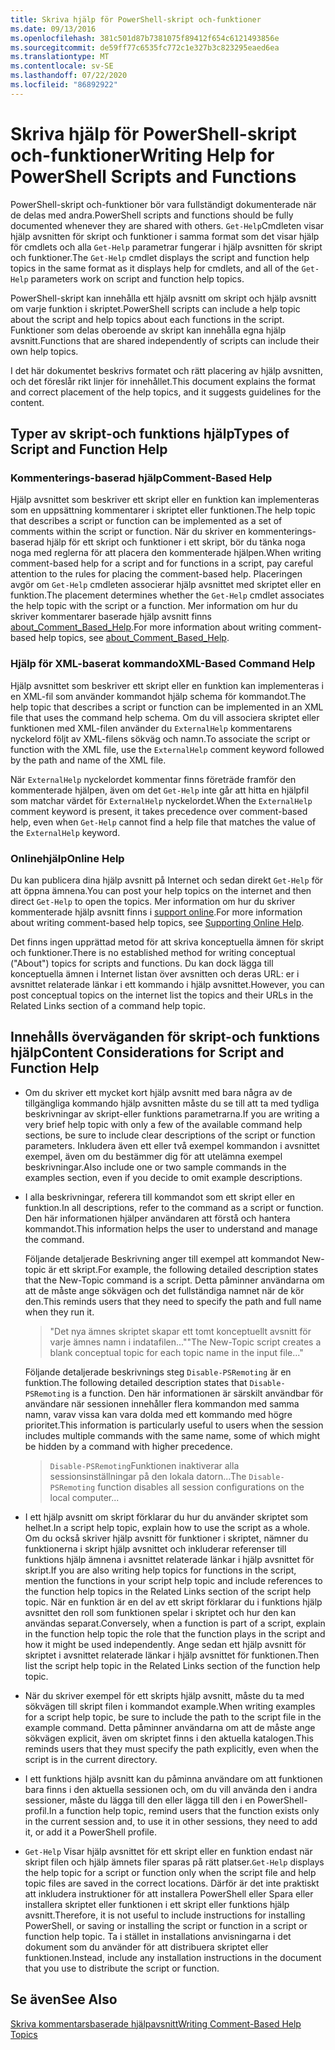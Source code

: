 ```yaml
---
title: Skriva hjälp för PowerShell-skript och-funktioner
ms.date: 09/13/2016
ms.openlocfilehash: 381c501d87b7381075f89412f654c6121493856e
ms.sourcegitcommit: de59ff77c6535fc772c1e327b3c823295eaed6ea
ms.translationtype: MT
ms.contentlocale: sv-SE
ms.lasthandoff: 07/22/2020
ms.locfileid: "86892922"
---
```

# <a name="writing-help-for-powershell-scripts-and-functions"></a><span data-ttu-id="be451-102">Skriva hjälp för PowerShell-skript och-funktioner</span><span class="sxs-lookup"><span data-stu-id="be451-102">Writing Help for PowerShell Scripts and Functions</span></span>

<span data-ttu-id="be451-103">PowerShell-skript och-funktioner bör vara fullständigt dokumenterade när de delas med andra.</span><span class="sxs-lookup"><span data-stu-id="be451-103">PowerShell scripts and functions should be fully documented whenever they are shared with others.</span></span>
<span data-ttu-id="be451-104">`Get-Help`Cmdleten visar hjälp avsnitten för skript och funktioner i samma format som det visar hjälp för cmdlets och alla `Get-Help` parametrar fungerar i hjälp avsnitten för skript och funktioner.</span><span class="sxs-lookup"><span data-stu-id="be451-104">The `Get-Help` cmdlet displays the script and function help topics in the same format as it displays help for cmdlets, and all of the `Get-Help` parameters work on script and function help topics.</span></span>

<span data-ttu-id="be451-105">PowerShell-skript kan innehålla ett hjälp avsnitt om skript och hjälp avsnitt om varje funktion i skriptet.</span><span class="sxs-lookup"><span data-stu-id="be451-105">PowerShell scripts can include a help topic about the script and help topics about each functions in the script.</span></span> <span data-ttu-id="be451-106">Funktioner som delas oberoende av skript kan innehålla egna hjälp avsnitt.</span><span class="sxs-lookup"><span data-stu-id="be451-106">Functions that are shared independently of scripts can include their own help topics.</span></span>

<span data-ttu-id="be451-107">I det här dokumentet beskrivs formatet och rätt placering av hjälp avsnitten, och det föreslår rikt linjer för innehållet.</span><span class="sxs-lookup"><span data-stu-id="be451-107">This document explains the format and correct placement of the help topics, and it suggests guidelines for the content.</span></span>

## <a name="types-of-script-and-function-help"></a><span data-ttu-id="be451-108">Typer av skript-och funktions hjälp</span><span class="sxs-lookup"><span data-stu-id="be451-108">Types of Script and Function Help</span></span>

### <a name="comment-based-help"></a><span data-ttu-id="be451-109">Kommenterings-baserad hjälp</span><span class="sxs-lookup"><span data-stu-id="be451-109">Comment-Based Help</span></span>

<span data-ttu-id="be451-110">Hjälp avsnittet som beskriver ett skript eller en funktion kan implementeras som en uppsättning kommentarer i skriptet eller funktionen.</span><span class="sxs-lookup"><span data-stu-id="be451-110">The help topic that describes a script or function can be implemented as a set of comments within the script or function.</span></span> <span data-ttu-id="be451-111">När du skriver en kommenterings-baserad hjälp för ett skript och funktioner i ett skript, bör du tänka noga noga med reglerna för att placera den kommenterade hjälpen.</span><span class="sxs-lookup"><span data-stu-id="be451-111">When writing comment-based help for a script and for functions in a script, pay careful attention to the rules for placing the comment-based help.</span></span> <span data-ttu-id="be451-112">Placeringen avgör om `Get-Help` cmdleten associerar hjälp avsnittet med skriptet eller en funktion.</span><span class="sxs-lookup"><span data-stu-id="be451-112">The placement determines whether the `Get-Help` cmdlet associates the help topic with the script or a function.</span></span> <span data-ttu-id="be451-113">Mer information om hur du skriver kommentarer baserade hjälp avsnitt finns [about_Comment_Based_Help](/powershell/module/microsoft.powershell.core/about/about_comment_based_help).</span><span class="sxs-lookup"><span data-stu-id="be451-113">For more information about writing comment-based help topics, see [about_Comment_Based_Help](/powershell/module/microsoft.powershell.core/about/about_comment_based_help).</span></span>

### <a name="xml-based-command-help"></a><span data-ttu-id="be451-114">Hjälp för XML-baserat kommando</span><span class="sxs-lookup"><span data-stu-id="be451-114">XML-Based Command Help</span></span>

<span data-ttu-id="be451-115">Hjälp avsnittet som beskriver ett skript eller en funktion kan implementeras i en XML-fil som använder kommandot hjälp schema för kommandot.</span><span class="sxs-lookup"><span data-stu-id="be451-115">The help topic that describes a script or function can be implemented in an XML file that uses the command help schema.</span></span> <span data-ttu-id="be451-116">Om du vill associera skriptet eller funktionen med XML-filen använder du `ExternalHelp` kommentarens nyckelord följt av XML-filens sökväg och namn.</span><span class="sxs-lookup"><span data-stu-id="be451-116">To associate the script or function with the XML file, use the `ExternalHelp` comment keyword followed by the path and name of the XML file.</span></span>

<span data-ttu-id="be451-117">När `ExternalHelp` nyckelordet kommentar finns företräde framför den kommenterade hjälpen, även om det `Get-Help` inte går att hitta en hjälpfil som matchar värdet för `ExternalHelp` nyckelordet.</span><span class="sxs-lookup"><span data-stu-id="be451-117">When the `ExternalHelp` comment keyword is present, it takes precedence over comment-based help, even when `Get-Help` cannot find a help file that matches the value of the `ExternalHelp` keyword.</span></span>

### <a name="online-help"></a><span data-ttu-id="be451-118">Onlinehjälp</span><span class="sxs-lookup"><span data-stu-id="be451-118">Online Help</span></span>

<span data-ttu-id="be451-119">Du kan publicera dina hjälp avsnitt på Internet och sedan direkt `Get-Help` för att öppna ämnena.</span><span class="sxs-lookup"><span data-stu-id="be451-119">You can post your help topics on the internet and then direct `Get-Help` to open the topics.</span></span> <span data-ttu-id="be451-120">Mer information om hur du skriver kommenterade hjälp avsnitt finns i [support online](../module/supporting-online-help.md).</span><span class="sxs-lookup"><span data-stu-id="be451-120">For more information about writing comment-based help topics, see [Supporting Online Help](../module/supporting-online-help.md).</span></span>

<span data-ttu-id="be451-121">Det finns ingen upprättad metod för att skriva konceptuella ämnen för skript och funktioner.</span><span class="sxs-lookup"><span data-stu-id="be451-121">There is no established method for writing conceptual ("About") topics for scripts and functions.</span></span>
<span data-ttu-id="be451-122">Du kan dock lägga till konceptuella ämnen i Internet listan över avsnitten och deras URL: er i avsnittet relaterade länkar i ett kommando i hjälp avsnittet.</span><span class="sxs-lookup"><span data-stu-id="be451-122">However, you can post conceptual topics on the internet list the topics and their URLs in the Related Links section of a command help topic.</span></span>

## <a name="content-considerations-for-script-and-function-help"></a><span data-ttu-id="be451-123">Innehålls överväganden för skript-och funktions hjälp</span><span class="sxs-lookup"><span data-stu-id="be451-123">Content Considerations for Script and Function Help</span></span>

- <span data-ttu-id="be451-124">Om du skriver ett mycket kort hjälp avsnitt med bara några av de tillgängliga kommando hjälp avsnitten måste du se till att ta med tydliga beskrivningar av skript-eller funktions parametrarna.</span><span class="sxs-lookup"><span data-stu-id="be451-124">If you are writing a very brief help topic with only a few of the available command help sections, be sure to include clear descriptions of the script or function parameters.</span></span> <span data-ttu-id="be451-125">Inkludera även ett eller två exempel kommandon i avsnittet exempel, även om du bestämmer dig för att utelämna exempel beskrivningar.</span><span class="sxs-lookup"><span data-stu-id="be451-125">Also include one or two sample commands in the examples section, even if you decide to omit example descriptions.</span></span>

- <span data-ttu-id="be451-126">I alla beskrivningar, referera till kommandot som ett skript eller en funktion.</span><span class="sxs-lookup"><span data-stu-id="be451-126">In all descriptions, refer to the command as a script or function.</span></span> <span data-ttu-id="be451-127">Den här informationen hjälper användaren att förstå och hantera kommandot.</span><span class="sxs-lookup"><span data-stu-id="be451-127">This information helps the user to understand and manage the command.</span></span>

  <span data-ttu-id="be451-128">Följande detaljerade Beskrivning anger till exempel att kommandot New-topic är ett skript.</span><span class="sxs-lookup"><span data-stu-id="be451-128">For example, the following detailed description states that the New-Topic command is a script.</span></span>
  <span data-ttu-id="be451-129">Detta påminner användarna om att de måste ange sökvägen och det fullständiga namnet när de kör den.</span><span class="sxs-lookup"><span data-stu-id="be451-129">This reminds users that they need to specify the path and full name when they run it.</span></span>

  > <span data-ttu-id="be451-130">"Det nya ämnes skriptet skapar ett tomt konceptuellt avsnitt för varje ämnes namn i indatafilen..."</span><span class="sxs-lookup"><span data-stu-id="be451-130">"The New-Topic script creates a blank conceptual topic for each topic name in the input file..."</span></span>

  <span data-ttu-id="be451-131">Följande detaljerade beskrivnings steg `Disable-PSRemoting` är en funktion.</span><span class="sxs-lookup"><span data-stu-id="be451-131">The following detailed description states that `Disable-PSRemoting` is a function.</span></span> <span data-ttu-id="be451-132">Den här informationen är särskilt användbar för användare när sessionen innehåller flera kommandon med samma namn, varav vissa kan vara dolda med ett kommando med högre prioritet.</span><span class="sxs-lookup"><span data-stu-id="be451-132">This information is particularly useful to users when the session includes multiple commands with the same name, some of which might be hidden by a command with higher precedence.</span></span>

  > <span data-ttu-id="be451-133">`Disable-PSRemoting`Funktionen inaktiverar alla sessionsinställningar på den lokala datorn...</span><span class="sxs-lookup"><span data-stu-id="be451-133">The `Disable-PSRemoting` function disables all session configurations on the local computer...</span></span>

- <span data-ttu-id="be451-134">I ett hjälp avsnitt om skript förklarar du hur du använder skriptet som helhet.</span><span class="sxs-lookup"><span data-stu-id="be451-134">In a script help topic, explain how to use the script as a whole.</span></span> <span data-ttu-id="be451-135">Om du också skriver hjälp avsnitt för funktioner i skriptet, nämner du funktionerna i skript hjälp avsnittet och inkluderar referenser till funktions hjälp ämnena i avsnittet relaterade länkar i hjälp avsnittet för skript.</span><span class="sxs-lookup"><span data-stu-id="be451-135">If you are also writing help topics for functions in the script, mention the functions in your script help topic and include references to the function help topics in the Related Links section of the script help topic.</span></span>
  <span data-ttu-id="be451-136">När en funktion är en del av ett skript förklarar du i funktions hjälp avsnittet den roll som funktionen spelar i skriptet och hur den kan användas separat.</span><span class="sxs-lookup"><span data-stu-id="be451-136">Conversely, when a function is part of a script, explain in the function help topic the role that the function plays in the script and how it might be used independently.</span></span> <span data-ttu-id="be451-137">Ange sedan ett hjälp avsnitt för skriptet i avsnittet relaterade länkar i hjälp avsnittet för funktionen.</span><span class="sxs-lookup"><span data-stu-id="be451-137">Then list the script help topic in the Related Links section of the function help topic.</span></span>

- <span data-ttu-id="be451-138">När du skriver exempel för ett skripts hjälp avsnitt, måste du ta med sökvägen till skript filen i kommandot example.</span><span class="sxs-lookup"><span data-stu-id="be451-138">When writing examples for a script help topic, be sure to include the path to the script file in the example command.</span></span> <span data-ttu-id="be451-139">Detta påminner användarna om att de måste ange sökvägen explicit, även om skriptet finns i den aktuella katalogen.</span><span class="sxs-lookup"><span data-stu-id="be451-139">This reminds users that they must specify the path explicitly, even when the script is in the current directory.</span></span>

- <span data-ttu-id="be451-140">I ett funktions hjälp avsnitt kan du påminna användare om att funktionen bara finns i den aktuella sessionen och, om du vill använda den i andra sessioner, måste du lägga till den eller lägga till den i en PowerShell-profil.</span><span class="sxs-lookup"><span data-stu-id="be451-140">In a function help topic, remind users that the function exists only in the current session and, to use it in other sessions, they need to add it, or add it a PowerShell profile.</span></span>

- <span data-ttu-id="be451-141">`Get-Help` Visar hjälp avsnittet för ett skript eller en funktion endast när skript filen och hjälp ämnets filer sparas på rätt platser.</span><span class="sxs-lookup"><span data-stu-id="be451-141">`Get-Help` displays the help topic for a script or function only when the script file and help topic files are saved in the correct locations.</span></span> <span data-ttu-id="be451-142">Därför är det inte praktiskt att inkludera instruktioner för att installera PowerShell eller Spara eller installera skriptet eller funktionen i ett skript eller funktions hjälp avsnitt.</span><span class="sxs-lookup"><span data-stu-id="be451-142">Therefore, it is not useful to include instructions for installing PowerShell, or saving or installing the script or function in a script or function help topic.</span></span> <span data-ttu-id="be451-143">Ta i stället in installations anvisningarna i det dokument som du använder för att distribuera skriptet eller funktionen.</span><span class="sxs-lookup"><span data-stu-id="be451-143">Instead, include any installation instructions in the document that you use to distribute the script or function.</span></span>

## <a name="see-also"></a><span data-ttu-id="be451-144">Se även</span><span class="sxs-lookup"><span data-stu-id="be451-144">See Also</span></span>

[<span data-ttu-id="be451-145">Skriva kommentarsbaserade hjälpavsnitt</span><span class="sxs-lookup"><span data-stu-id="be451-145">Writing Comment-Based Help Topics</span></span>](./writing-comment-based-help-topics.md)
